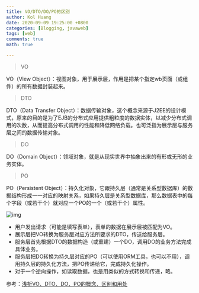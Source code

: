 ```yaml
---
title: VO/DTO/DO/PO的区别
author: Kol Huang
date: 2020-09-09 19:25:00 +0800
categories: [Blogging, javaweb]
tags: [web]
comments: true
math: true

---
```




> VO

VO（View Object）：视图对象，用于展示层，作用是把某个指定wb页面（或组件）的所有数据封装起来。



> DTO

DTO（Data Transfer Object）：数据传输对象，这个概念来源于J2EE的设计模式，原来的目的是为了EJB的分布式应用提供粗粒度的数据实体，以减少分布式调用的次数，从而提高分布式调用的性能和降低网络负载。也可泛指为展示层与服务层之间的数据传输对象。



> DO

DO（Domain Object）：领域对象，就是从现实世界中抽象出来的有形或无形的业务实体。



> PO

PO（Persistent Object）：持久化对象，它跟持久层（通常是关系型数据库）的数据结构形成一一对应的映射关系，如果持久层是关系型数据库，那么数据表中的每个字段（或若干个）就对应一个PO的一个（或若干个）属性。

![img](https://user-gold-cdn.xitu.io/2019/8/22/16cb73864f045c4a?imageslim)

- 用户发出请求（可能是填写表单），表单的数据在展示层被匹配为VO。
- 展示层把VO转换为服务层对应方法所要求的DTO，传送给服务层。
- 服务层首先根据DTO的数据构造（或重建）一个DO，调用DO的业务方法完成具体业务。
- 服务层把DO转换为持久层对应的PO（可以使用ORM工具，也可以不用），调用持久层的持久化方法，把PO传递给它，完成持久化操作。
- 对于一个逆向操作，如读取数据，也是用类似的方式转换和传递，略。

参考：[浅析VO、DTO、DO、PO的概念、区别和用处](https://juejin.im/post/6844903921538826253)


